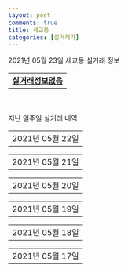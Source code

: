 ```yaml
---
layout: post
comments: true
title: 세교동
categories: [실거래가]
---
```


2021년 05월 23일 세교동 실거래 정보

<table>
  <tr>
    <td colspan="4" style="font-weight: bold;"><a href="https://search.naver.com/search.naver?query=실거래정보없음">실거래정보없음</a></td>
  </tr>
    
</table>
    
<div style="margin-top: 50px; margin-bottom: 13px">지난 일주일 실거래 내역</div>

  <table style="width: 100%; margin-bottom: 1px">
      <tr class="header">
        <td>2021년 05월 22일</td>
      </tr>
      <tr class="child" style="display: none">
        <td>
            
        <table>
          <tr>
            <td colspan="4" style="font-weight: bold;"><a href="https://search.naver.com/search.naver?query=부영1">부영1</a></td>
          </tr>

          <tr>
            <td><a style="color: blue">매매</a></td>
            <td>1층</td>
            <td>59.94㎡</td>
            <td>계약일 2021-05-19</td>
          </tr>
          <tr>
            <td colspan="4">13,000<br>기존최고가 13,000</td>
          </tr>
    
          <tr>
            <td><a style="color: darkgreen">전세</a></td>
            <td>11층</td>
            <td>49.98㎡</td>
            <td>계약일 2021-05-21</td>
          </tr>
          <tr>
            <td colspan="4">12,500</td>
          </tr>
    
        </table>
    
        </td>
      </tr>
  </table>
    
  <table style="width: 100%; margin-bottom: 1px">
      <tr class="header">
        <td>2021년 05월 21일</td>
      </tr>
      <tr class="child" style="display: none">
        <td>
            
        <table>
          <tr>
            <td colspan="4" style="font-weight: bold;"><a href="https://search.naver.com/search.naver?query=개나리">개나리</a></td>
          </tr>

          <tr>
            <td><a style="color: blue">매매</a></td>
            <td>2층</td>
            <td>59.95㎡</td>
            <td>계약일 2021-05-17</td>
          </tr>
          <tr>
            <td colspan="4">16,000<br>기존최고가 16,000</td>
          </tr>
    
        </table>
        <table style="margin-top: 5px">
          <tr>
            <td colspan="4" style="font-weight: bold;"><a href="https://search.naver.com/search.naver?query=부영1">부영1</a></td>
          </tr>
    
          <tr>
            <td><a style="color: blue">매매</a></td>
            <td>5층</td>
            <td>59.94㎡</td>
            <td>계약일 2021-05-17</td>
          </tr>
          <tr>
            <td colspan="4">15,000<br>기존최고가 15,000</td>
          </tr>
    
          <tr>
            <td><a style="color: blue">매매</a></td>
            <td>7층</td>
            <td>59.94㎡</td>
            <td>계약일 2021-05-19</td>
          </tr>
          <tr>
            <td colspan="4">14,950<br>기존최고가 15,000</td>
          </tr>
    
        </table>
        <table style="margin-top: 5px">
          <tr>
            <td colspan="4" style="font-weight: bold;"><a href="https://search.naver.com/search.naver?query=부영2">부영2</a></td>
          </tr>
    
          <tr>
            <td><a style="color: blue">매매</a></td>
            <td>4층</td>
            <td>84.9842㎡</td>
            <td>계약일 2021-05-13</td>
          </tr>
          <tr>
            <td colspan="4">26,200<br>기존최고가 26,200</td>
          </tr>
    
        </table>
        <table style="margin-top: 5px">
          <tr>
            <td colspan="4" style="font-weight: bold;"><a href="https://search.naver.com/search.naver?query=힐스테이트 평택 1차">힐스테이트 평택 1차</a></td>
          </tr>
    
          <tr>
            <td><a style="color: blue">매매</a></td>
            <td>19층</td>
            <td>84.87㎡</td>
            <td>계약일 2021-05-17</td>
          </tr>
          <tr>
            <td colspan="4">54,000<br>기존최고가 54,000</td>
          </tr>
    
        </table>
        <table style="margin-top: 5px">
          <tr>
            <td colspan="4" style="font-weight: bold;"><a href="https://search.naver.com/search.naver?query=범양">범양</a></td>
          </tr>
    
          <tr>
            <td><a style="color: darkgreen">전세</a></td>
            <td>2층</td>
            <td>34.5㎡</td>
            <td>계약일 2021-04-27</td>
          </tr>
          <tr>
            <td colspan="4">4,000<br>기존최고가 8,000</td>
          </tr>
    
        </table>
    
        </td>
      </tr>
  </table>
    
  <table style="width: 100%; margin-bottom: 1px">
      <tr class="header">
        <td>2021년 05월 20일</td>
      </tr>
      <tr class="child" style="display: none">
        <td>
            
        <table>
          <tr>
            <td colspan="4" style="font-weight: bold;"><a href="https://search.naver.com/search.naver?query=실거래정보없음">실거래정보없음</a></td>
          </tr>

        </table>
    
        </td>
      </tr>
  </table>
    
  <table style="width: 100%; margin-bottom: 1px">
      <tr class="header">
        <td>2021년 05월 19일</td>
      </tr>
      <tr class="child" style="display: none">
        <td>
            
        <table>
          <tr>
            <td colspan="4" style="font-weight: bold;"><a href="https://search.naver.com/search.naver?query=개나리">개나리</a></td>
          </tr>

          <tr>
            <td><a style="color: blue">매매</a></td>
            <td>14층</td>
            <td>59.95㎡</td>
            <td>계약일 2021-05-02</td>
          </tr>
          <tr>
            <td colspan="4">18,800<br>기존최고가 18,800</td>
          </tr>
    
        </table>
        <table style="margin-top: 5px">
          <tr>
            <td colspan="4" style="font-weight: bold;"><a href="https://search.naver.com/search.naver?query=부영1">부영1</a></td>
          </tr>
    
          <tr>
            <td><a style="color: blue">매매</a></td>
            <td>9층</td>
            <td>59.94㎡</td>
            <td>계약일 2021-05-08</td>
          </tr>
          <tr>
            <td colspan="4">15,500<br>기존최고가 15,500</td>
          </tr>
    
        </table>
        <table style="margin-top: 5px">
          <tr>
            <td colspan="4" style="font-weight: bold;"><a href="https://search.naver.com/search.naver?query=태영청솔">태영청솔</a></td>
          </tr>
    
          <tr>
            <td><a style="color: blue">매매</a></td>
            <td>14층</td>
            <td>59.915㎡</td>
            <td>계약일 2021-05-13</td>
          </tr>
          <tr>
            <td colspan="4">18,500<br>기존최고가 18,500</td>
          </tr>
    
          <tr>
            <td><a style="color: blue">매매</a></td>
            <td>7층</td>
            <td>59.915㎡</td>
            <td>계약일 2021-04-24</td>
          </tr>
          <tr>
            <td colspan="4">18,400<br>기존최고가 18,400</td>
          </tr>
    
          <tr>
            <td><a style="color: blue">매매</a></td>
            <td>6층</td>
            <td>59.915㎡</td>
            <td>계약일 2021-05-04</td>
          </tr>
          <tr>
            <td colspan="4">17,500<br>기존최고가 17,500</td>
          </tr>
    
        </table>
        <table style="margin-top: 5px">
          <tr>
            <td colspan="4" style="font-weight: bold;"><a href="https://search.naver.com/search.naver?query=청실보성">청실보성</a></td>
          </tr>
    
          <tr>
            <td><a style="color: darkgreen">전세</a></td>
            <td>6층</td>
            <td>84.753㎡</td>
            <td>계약일 2021-05-15</td>
          </tr>
          <tr>
            <td colspan="4">15,500<br>기존최고가 25,400</td>
          </tr>
    
        </table>
        <table style="margin-top: 5px">
          <tr>
            <td colspan="4" style="font-weight: bold;"><a href="https://search.naver.com/search.naver?query=태영청솔">태영청솔</a></td>
          </tr>
    
          <tr>
            <td><a style="color: darkgreen">전세</a></td>
            <td>1층</td>
            <td>59.915㎡</td>
            <td>계약일 2021-05-17</td>
          </tr>
          <tr>
            <td colspan="4">15,000<br>기존최고가 15,900</td>
          </tr>
    
        </table>
    
        </td>
      </tr>
  </table>
    
  <table style="width: 100%; margin-bottom: 1px">
      <tr class="header">
        <td>2021년 05월 18일</td>
      </tr>
      <tr class="child" style="display: none">
        <td>
            
        <table>
          <tr>
            <td colspan="4" style="font-weight: bold;"><a href="https://search.naver.com/search.naver?query=개나리">개나리</a></td>
          </tr>

          <tr>
            <td><a style="color: darkgreen">전세</a></td>
            <td>1층</td>
            <td>59.95㎡</td>
            <td>계약일 2021-05-17</td>
          </tr>
          <tr>
            <td colspan="4">13,300</td>
          </tr>
    
        </table>
    
        </td>
      </tr>
  </table>
    
  <table style="width: 100%; margin-bottom: 1px">
      <tr class="header">
        <td>2021년 05월 17일</td>
      </tr>
      <tr class="child" style="display: none">
        <td>
            
        <table>
          <tr>
            <td colspan="4" style="font-weight: bold;"><a href="https://search.naver.com/search.naver?query=실거래정보없음">실거래정보없음</a></td>
          </tr>

        </table>
    
        </td>
      </tr>
  </table>
    

